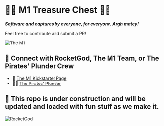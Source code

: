 # 🏴‍☠️ M1 Treasure Chest 🏴‍☠️

**_Software and captures by everyone, for everyone. Argh matey!_**

Feel free to contribute and submit a PR!

![The M1](https://ksr-ugc.imgix.net/assets/043/759/147/a41c855ce3d521ea9945e4546cd0fd15_original.jpg?ixlib=rb-4.1.0&w=680&fit=max&v=1706004132&gif-q=50&q=92&s=c4959ed12c4f70eb3f31b36a53a997bd)


## 🚀 Connect with RocketGod, The M1 Team, or The Pirates' Plunder Crew 

- 🛜 [The M1 Kickstarter Page](https://www.kickstarter.com/projects/monstatek/the-m1-a-compact-multitool-for-technophiles-and-hackers)
- 🏴‍☠️ [The Pirates' Plunder](https://discord.gg/thepirates)


## 📡 This repo is under construction and will be updated and loaded with fun stuff as we make it.



![RocketGod](https://github.com/RocketGod-git/HackRF-Treasure-Chest/assets/57732082/38158b0d-7a3d-4ae1-918c-3b72b316bbc5)
